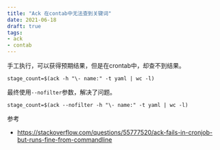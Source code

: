 ```yaml
---
title: "Ack 在contab中无法查到关键词"
date: 2021-06-18
draft: true
tags:
- ack
- contab
---
```


手工执行，可以获得预期结果，但是在crontab中，却查不到结果。

```
stage_count=$(ack -h "\- name:" -t yaml | wc -l)
```

最终使用`--nofilter`参数，解决了问题。

```
stage_count=$(ack --nofilter -h "\- name:" -t yaml | wc -l)
```

参考
- https://stackoverflow.com/questions/55777520/ack-fails-in-cronjob-but-runs-fine-from-commandline

